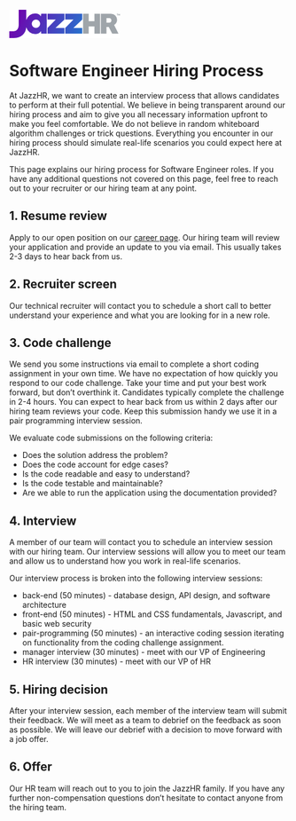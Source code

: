 ![JazzHR Logo](../assets/jazzhr.png)

# Software Engineer Hiring Process

At JazzHR, we want to create an interview process that allows candidates to perform at their full potential. We believe in being transparent around our hiring process and aim to give you all necessary information upfront to make you feel comfortable. We do not believe in random whiteboard algorithm challenges or trick questions. Everything you encounter in our hiring process should simulate real-life scenarios you could expect here at JazzHR.

This page explains our hiring process for Software Engineer roles. If you have any additional questions not covered on this page, feel free to reach out to your recruiter or our hiring team at any point.

## 1. Resume review

Apply to our open position on our [career page](https://careers.jazzhr.com/). Our hiring team will review your application and provide an update to you via email. This usually takes 2-3 days to hear back from us.

## 2. Recruiter screen

Our technical recruiter will contact you to schedule a short call to better understand your experience and what you are looking for in a new role.

## 3. Code challenge

We send you some instructions via email to complete a short coding assignment in your own time. We have no expectation of how quickly you respond to our code challenge. Take your time and put your best work forward, but don’t overthink it. Candidates typically complete the challenge in 2-4 hours. You can expect to hear back from us within 2 days after our hiring team reviews your code. Keep this submission handy we use it in a pair programming interview session.

We evaluate code submissions on the following criteria:
- Does the solution address the problem?
- Does the code account for edge cases?
- Is the code readable and easy to understand?
- Is the code testable and maintainable?
- Are we able to run the application using the documentation provided?

## 4. Interview
A member of our team will contact you to schedule an interview session with our hiring team. Our interview sessions will allow you to meet our team and allow us to understand how you work in real-life scenarios.

Our interview process is broken into the following interview sessions:
- back-end (50 minutes) - database design, API design, and software architecture
- front-end (50 minutes) - HTML and CSS fundamentals, Javascript, and basic web security
- pair-programming (50 minutes) - an interactive coding session iterating on functionality from the coding challenge assignment.
- manager interview (30 minutes) - meet with our VP of Engineering
- HR interview (30 minutes) - meet with our VP of HR

## 5. Hiring decision
After your interview session, each member of the interview team will submit their feedback. We will meet as a team to debrief on the feedback as soon as possible. We will leave our debrief with a decision to move forward with a job offer.

## 6. Offer
Our HR team will reach out to you to join the JazzHR family. If you have any further non-compensation questions don’t hesitate to contact anyone from the hiring team.


